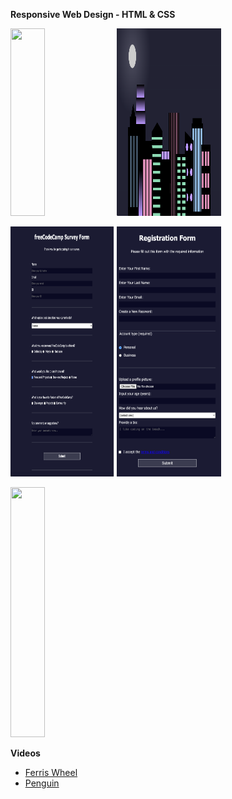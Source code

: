 **Responsive Web Design - HTML & CSS**
<p align="left" width="100%">

<img width="33%" src="https://i.pinimg.com/564x/23/6f/ed/236fedc1fe557a77ce09322973f6ef1a.jpg" style="display" width="300px" height="300px">
<img width="33%" src="https://github.com/traci-porter/github-portfolio/blob/main/images/2024-05-16_08-39-48.png?raw=true" style="display" width="300px" height="300px">
</p>
<p align="left" width="100%">
<img width="33%" src="https://github.com/traci-porter/github-portfolio/blob/main/images/2024-03-21_15-26-41.png?raw=true" style="display" width="300px" height="400px">
<img width="33%" src="https://github.com/traci-porter/github-portfolio/blob/main/images/2024-06-06_13-12-20.png?raw=true" style="display" width="300px" height="400px">
</p>

<p align="left" width="100%">
<img width="33%" src="https://github.com/traci-porter/github-portfolio/blob/main/images/2024-06-06_13-13-15.png?raw=true" style="display" width="300px" height="400px">
</p>

**Videos**

* [Ferris Wheel](https://private-user-images.githubusercontent.com/146656449/337760852-c880c89e-690d-420a-8f36-f4ab3cab9d6e.mp4?jwt=eyJhbGciOiJIUzI1NiIsInR5cCI6IkpXVCJ9.eyJpc3MiOiJnaXRodWIuY29tIiwiYXVkIjoicmF3LmdpdGh1YnVzZXJjb250ZW50LmNvbSIsImtleSI6ImtleTUiLCJleHAiOjE3MTc5NTEzNDgsIm5iZiI6MTcxNzk1MTA0OCwicGF0aCI6Ii8xNDY2NTY0NDkvMzM3NzYwODUyLWM4ODBjODllLTY5MGQtNDIwYS04ZjM2LWY0YWIzY2FiOWQ2ZS5tcDQ_WC1BbXotQWxnb3JpdGhtPUFXUzQtSE1BQy1TSEEyNTYmWC1BbXotQ3JlZGVudGlhbD1BS0lBVkNPRFlMU0E1M1BRSzRaQSUyRjIwMjQwNjA5JTJGdXMtZWFzdC0xJTJGczMlMkZhd3M0X3JlcXVlc3QmWC1BbXotRGF0ZT0yMDI0MDYwOVQxNjM3MjhaJlgtQW16LUV4cGlyZXM9MzAwJlgtQW16LVNpZ25hdHVyZT0wOTk3YTliZDM4NGUzMzM4YzA3ZmNiOTY1ZWQzMjY0YTdhMjNjNzdlYWU0ZTAzODQ3OTRiMDg0NGQxMmEyY2U0JlgtQW16LVNpZ25lZEhlYWRlcnM9aG9zdCZhY3Rvcl9pZD0wJmtleV9pZD0wJnJlcG9faWQ9MCJ9.plH81eUPVPEo2r0iy-govlWqPoFPGqXiZrVAARZtjRM)
* [Penguin](https://private-user-images.githubusercontent.com/146656449/337760463-54502659-90d1-4d74-90e4-9001d2fdefd1.mp4?jwt=eyJhbGciOiJIUzI1NiIsInR5cCI6IkpXVCJ9.eyJpc3MiOiJnaXRodWIuY29tIiwiYXVkIjoicmF3LmdpdGh1YnVzZXJjb250ZW50LmNvbSIsImtleSI6ImtleTUiLCJleHAiOjE3MTc5NTEyNjEsIm5iZiI6MTcxNzk1MDk2MSwicGF0aCI6Ii8xNDY2NTY0NDkvMzM3NzYwNDYzLTU0NTAyNjU5LTkwZDEtNGQ3NC05MGU0LTkwMDFkMmZkZWZkMS5tcDQ_WC1BbXotQWxnb3JpdGhtPUFXUzQtSE1BQy1TSEEyNTYmWC1BbXotQ3JlZGVudGlhbD1BS0lBVkNPRFlMU0E1M1BRSzRaQSUyRjIwMjQwNjA5JTJGdXMtZWFzdC0xJTJGczMlMkZhd3M0X3JlcXVlc3QmWC1BbXotRGF0ZT0yMDI0MDYwOVQxNjM2MDFaJlgtQW16LUV4cGlyZXM9MzAwJlgtQW16LVNpZ25hdHVyZT00NDQzNjQ0OGVmZjVkOTJkMzFmNDBlNzBmYWNlZjE0NjA0MmU2ZGYyYjg4OTI3YTUyMGY0OTNhODNhYWY3ZWRkJlgtQW16LVNpZ25lZEhlYWRlcnM9aG9zdCZhY3Rvcl9pZD0wJmtleV9pZD0wJnJlcG9faWQ9MCJ9.0MVwNkr4NLHGOzPl1a893YMKoSWMnqKS_gAidECFBUI)
  
